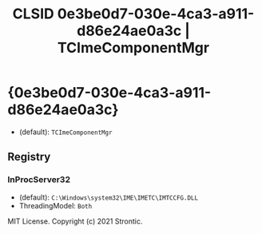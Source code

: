 ﻿---
title: "CLSID 0e3be0d7-030e-4ca3-a911-d86e24ae0a3c | TCImeComponentMgr"
excerpt: What is COM-Object CLSID 0e3be0d7-030e-4ca3-a911-d86e24ae0a3c?
---

# {0e3be0d7-030e-4ca3-a911-d86e24ae0a3c}

* (default): `TCImeComponentMgr`

## Registry


### InProcServer32

* (default): `C:\Windows\system32\IME\IMETC\IMTCCFG.DLL`
* ThreadingModel: `Both`

MIT License. Copyright (c) 2021 Strontic.


